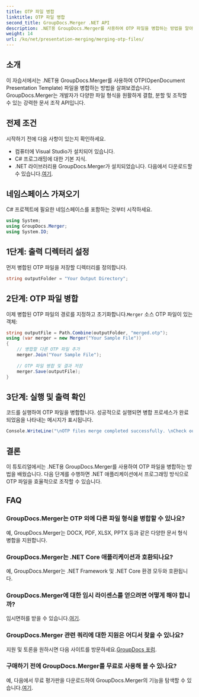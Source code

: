 ```yaml
---
title: OTP 파일 병합
linktitle: OTP 파일 병합
second_title: GroupDocs.Merger .NET API
description: .NET용 GroupDocs.Merger를 사용하여 OTP 파일을 병합하는 방법을 알아보세요. 이 단계별 가이드는 프로세스를 원활하게 안내합니다.
weight: 14
url: /ko/net/presentation-merging/merging-otp-files/
---
```

## 소개
이 자습서에서는 .NET용 GroupDocs.Merger를 사용하여 OTP(OpenDocument Presentation Template) 파일을 병합하는 방법을 살펴보겠습니다. GroupDocs.Merger는 개발자가 다양한 파일 형식을 원활하게 결합, 분할 및 조작할 수 있는 강력한 문서 조작 API입니다.
## 전제 조건
시작하기 전에 다음 사항이 있는지 확인하세요.
- 컴퓨터에 Visual Studio가 설치되어 있습니다.
- C# 프로그래밍에 대한 기본 지식.
-  .NET 라이브러리용 GroupDocs.Merger가 설치되었습니다. 다음에서 다운로드할 수 있습니다.[여기](https://releases.groupdocs.com/merger/net/).

## 네임스페이스 가져오기
C# 프로젝트에 필요한 네임스페이스를 포함하는 것부터 시작하세요.
```csharp
using System; 
using GroupDocs.Merger;
using System.IO;
```
## 1단계: 출력 디렉터리 설정
먼저 병합된 OTP 파일을 저장할 디렉터리를 정의합니다.
```csharp
string outputFolder = "Your Output Directory";
```
## 2단계: OTP 파일 병합
 이제 병합된 OTP 파일의 경로를 지정하고 초기화합니다.`Merger` 소스 OTP 파일이 있는 객체:
```csharp
string outputFile = Path.Combine(outputFolder, "merged.otp");
using (var merger = new Merger("Your Sample File"))
{
    // 병합할 다른 OTP 파일 추가
    merger.Join("Your Sample File");
    
    // OTP 파일 병합 및 결과 저장
    merger.Save(outputFile);
}
```
## 3단계: 실행 및 출력 확인
코드를 실행하여 OTP 파일을 병합합니다. 성공적으로 실행되면 병합 프로세스가 완료되었음을 나타내는 메시지가 표시됩니다.
```csharp
Console.WriteLine("\nOTP files merge completed successfully. \nCheck output in {0}", outputFolder);
```

## 결론
이 튜토리얼에서는 .NET용 GroupDocs.Merger를 사용하여 OTP 파일을 병합하는 방법을 배웠습니다. 다음 단계를 수행하면 .NET 애플리케이션에서 프로그래밍 방식으로 OTP 파일을 효율적으로 조작할 수 있습니다.

## FAQ
### GroupDocs.Merger는 OTP 외에 다른 파일 형식을 병합할 수 있나요?
예, GroupDocs.Merger는 DOCX, PDF, XLSX, PPTX 등과 같은 다양한 문서 형식 병합을 지원합니다.
### GroupDocs.Merger는 .NET Core 애플리케이션과 호환되나요?
예, GroupDocs.Merger는 .NET Framework 및 .NET Core 환경 모두와 호환됩니다.
### GroupDocs.Merger에 대한 임시 라이센스를 얻으려면 어떻게 해야 합니까?
 임시면허를 받을 수 있습니다.[여기](https://purchase.groupdocs.com/temporary-license/).
### GroupDocs.Merger 관련 쿼리에 대한 지원은 어디서 찾을 수 있나요?
 지원 및 토론을 원하시면 다음 사이트를 방문하세요.[GroupDocs 포럼](https://forum.groupdocs.com/c/merger/32).
### 구매하기 전에 GroupDocs.Merger를 무료로 사용해 볼 수 있나요?
 예, 다음에서 무료 평가판을 다운로드하여 GroupDocs.Merger의 기능을 탐색할 수 있습니다.[여기](https://releases.groupdocs.com/).